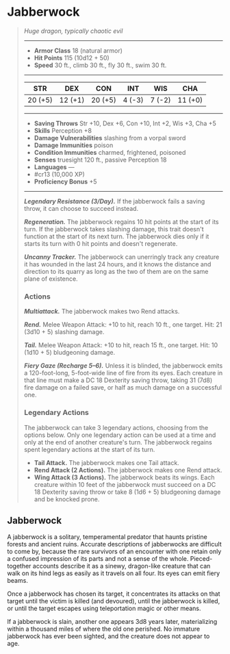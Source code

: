 # Jabberwock
>*Huge dragon, typically chaotic evil*
>___
>- **Armor Class** 18 (natural armor)
>- **Hit Points** 115 (10d12 + 50)
>- **Speed** 30 ft., climb 30 ft., fly 30 ft., swim 30 ft.
>___
>|STR|DEX|CON|INT|WIS|CHA|
>|:---:|:---:|:---:|:---:|:---:|:---:|
>|20 (+5)|12 (+1)|20 (+5)|4 (-3)|7 (-2)|11 (+0)|
>___
>- **Saving Throws** Str +10, Dex +6, Con +10, Int +2, Wis +3, Cha +5
>- **Skills** Perception +8
>- **Damage Vulnerabilities** slashing from a vorpal sword
>- **Damage Immunities** poison
>- **Condition Immunities** charmed, frightened, poisoned
>- **Senses** truesight 120 ft., passive Perception 18
>- **Languages** —
>- #cr13 (10,000 XP)
>- **Proficiency Bonus** +5
>___
>
>
>***Legendary Resistance (3/Day).*** If the jabberwock fails a saving throw, it can choose to succeed instead.  
>
>***Regeneration.*** The jabberwock regains 10 hit points at the start of its turn. If the jabberwock takes slashing damage, this trait doesn't function at the start of its next turn. The jabberwock dies only if it starts its turn with 0 hit points and doesn't regenerate.  
>
>***Uncanny Tracker.*** The jabberwock can unerringly track any creature it has wounded in the last 24 hours, and it knows the distance and direction to its quarry as long as the two of them are on the same plane of existence.  
>
>### Actions
>***Multiattack.*** The jabberwock makes two Rend attacks.  
>
>***Rend.*** Melee Weapon Attack: +10 to hit, reach 10 ft., one target. Hit: 21 (3d10 + 5) slashing damage.  
>
>***Tail.*** Melee Weapon Attack: +10 to hit, reach 15 ft., one target. Hit: 10 (1d10 + 5) bludgeoning damage.  
>
>***Fiery Gaze (Recharge 5–6).*** Unless it is blinded, the jabberwock emits a 120-foot-long, 5-foot-wide line of fire from its eyes. Each creature in that line must make a DC 18 Dexterity saving throw, taking 31 (7d8) fire damage on a failed save, or half as much damage on a successful one.  
>
>### Legendary Actions
>The jabberwock can take 3 legendary actions, choosing from the options below. Only one legendary action can be used at a time and only at the end of another creature's turn. The jabberwock regains spent legendary actions at the start of its turn.
>
>- **Tail Attack.** The jabberwock makes one Tail attack.
>- **Rend Attack (2 Actions).** The jabberwock makes one Rend attack.
>- **Wing Attack (3 Actions).** The jabberwock beats its wings. Each creature within 10 feet of the jabberwock must succeed on a DC 18 Dexterity saving throw or take 8 (1d6 + 5) bludgeoning damage and be knocked prone.

## Jabberwock

A jabberwock is a solitary, temperamental predator that haunts pristine forests and ancient ruins. Accurate descriptions of jabberwocks are difficult to come by, because the rare survivors of an encounter with one retain only a confused impression of its parts and not a sense of the whole. Pieced-together accounts describe it as a sinewy, dragon-like creature that can walk on its hind legs as easily as it travels on all four. Its eyes can emit fiery beams.

Once a jabberwock has chosen its target, it concentrates its attacks on that target until the victim is killed (and devoured), until the jabberwock is killed, or until the target escapes using teleportation magic or other means.

If a jabberwock is slain, another one appears 3d8 years later, materializing within a thousand miles of where the old one perished. No immature jabberwock has ever been sighted, and the creature does not appear to age.